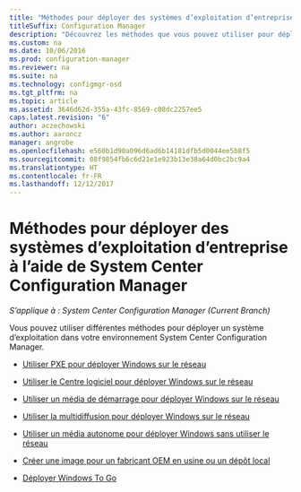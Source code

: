 ```yaml
---
title: "Méthodes pour déployer des systèmes d’exploitation d’entreprise"
titleSuffix: Configuration Manager
description: "Découvrez les méthodes que vous pouvez utiliser pour déployer des systèmes d’exploitation d’entreprise dans votre environnement System Center Configuration Manager."
ms.custom: na
ms.date: 10/06/2016
ms.prod: configuration-manager
ms.reviewer: na
ms.suite: na
ms.technology: configmgr-osd
ms.tgt_pltfrm: na
ms.topic: article
ms.assetid: 3646d62d-355a-43fc-8569-c08dc2257ee5
caps.latest.revision: "6"
author: aczechowski
ms.author: aaroncz
manager: angrobe
ms.openlocfilehash: e560b1d90a096d6ad6b14181dfb5d0044ee5b8f5
ms.sourcegitcommit: 08f9854fb6c6d21e1e923b13e38a64d0bc2bc9a4
ms.translationtype: HT
ms.contentlocale: fr-FR
ms.lasthandoff: 12/12/2017
---
```

# <a name="methods-to-deploy-enterprise-operating-systems-using-system-center-configuration-manager"></a>Méthodes pour déployer des systèmes d’exploitation d’entreprise à l’aide de System Center Configuration Manager

*S’applique à : System Center Configuration Manager (Current Branch)*

Vous pouvez utiliser différentes méthodes pour déployer un système d’exploitation dans votre environnement System Center Configuration Manager.

-   [Utiliser PXE pour déployer Windows sur le réseau](use-pxe-to-deploy-windows-over-the-network.md)  

-   [Utiliser le Centre logiciel pour déployer Windows sur le réseau](use-software-center-to-deploy-windows-over-the-network.md)  

-   [Utiliser un média de démarrage pour déployer Windows sur le réseau](use-bootable-media-to-deploy-windows-over-the-network.md)  

-   [Utiliser la multidiffusion pour déployer Windows sur le réseau](use-multicast-to-deploy-windows-over-the-network.md)  

-   [Utiliser un média autonome pour déployer Windows sans utiliser le réseau](use-stand-alone-media-to-deploy-windows-without-using-the-network.md)  

-   [Créer une image pour un fabricant OEM en usine ou un dépôt local](create-an-image-for-an-oem-in-factory-or-a-local-depot.md)  

-   [Déployer Windows To Go](deploy-windows-to-go.md)  
